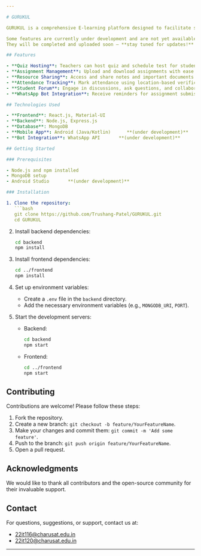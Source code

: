 ```yaml
---

# GURUKUL

GURUKUL is a comprehensive E-learning platform designed to facilitate seamless interaction between educators and learners. It offers features such as assignment uploads, note sharing, attendance tracking, and a forum for student discussions.​ 

Some features are currently under development and are not yet available in this repository.  
They will be completed and uploaded soon — **stay tuned for updates!**

## Features

- **Quiz Hosting**: Teachers can host quiz and schedule test for students.
- **Assignment Management**: Upload and download assignments with ease.
- **Resource Sharing**: Access and share notes and important documents.
- **Attendance Tracking**: Mark attendance using location-based verification.      **(under development)**
- **Student Forum**: Engage in discussions, ask questions, and collaborate with peers.      **(under development)**
- **WhatsApp Bot Integration**: Receive reminders for assignment submissions and access coding problems on demand.      **(under development)**

## Technologies Used

- **Frontend**: React.js, Material-UI
- **Backend**: Node.js, Express.js
- **Database**: MongoDB
- **Mobile App**: Android (Java/Kotlin)      **(under development)**
- **Bot Integration**: WhatsApp API       **(under development)**

## Getting Started

### Prerequisites

- Node.js and npm installed
- MongoDB setup
- Android Studio       **(under development)**

### Installation

1. Clone the repository:
   ```bash
   git clone https://github.com/Trushang-Patel/GURUKUL.git
   cd GURUKUL
   ```

2. Install backend dependencies:
   ```bash
   cd backend
   npm install
   ```

3. Install frontend dependencies:
   ```bash
   cd ../frontend
   npm install
   ```

4. Set up environment variables:
   - Create a `.env` file in the `backend` directory.
   - Add the necessary environment variables (e.g., `MONGODB_URI`, `PORT`).
5. Start the development servers:
   - Backend:
     ```bash
     cd backend
     npm start
     ```
   - Frontend:
     ```bash
     cd ../frontend
     npm start
     ```

## Contributing

Contributions are welcome! Please follow these steps:

1. Fork the repository.
2. Create a new branch: `git checkout -b feature/YourFeatureName`.
3. Make your changes and commit them: `git commit -m 'Add some feature'`.
4. Push to the branch: `git push origin feature/YourFeatureName`.
5. Open a pull request.

## Acknowledgments

We would like to thank all contributors and the open-source community for their invaluable support.

## Contact

For questions, suggestions, or support, contact us at:
- [22it116@charusat.edu.in](mailto:22it116@charusat.edu.in) 
- [22it120@charusat.edu.in](mailto:22it120@charusat.edu.in)  

---
```

